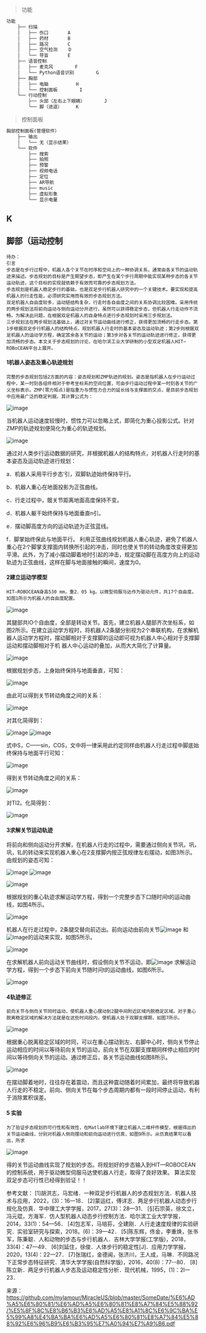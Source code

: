 > 功能

```markdown
功能
    ├── 扫描
    │   ├── 伤口       A
    │   ├── 药材       B
    │   ├── 路况       C
    │   ├── 空气检测    D
    │   └── 导盲       E
    ├── 语音控制
    │   ├── 麦克风        F
    │   └── Python语音识别        G
    ├── 胸部
    │   ├── 电脑          H
    │   └── 控制面板        I
    └── 行动控制
        ├── 头部（左右上下眼睛）       J
        └── 脚（进退）     K
```

> 控制面板

```markdown
胸部控制面板(管理软件）
    ├── 输出
    │   └── 无（显示结果）
    └── 软件
        ├── 搜索
        ├── 拍照
        ├── 预警
        ├── 视频电话
        ├── 定位
        ├── AR导航
        ├── music
        ├── 虚拟形象
        └── 显示电量
```



## K
## 脚部（运动控制 ##

    待办：
    引言
    步态是在步行过程中，机器人各个关节在时序和空间上的一种协调关系，通常由各关节的运动轨迹来描述。步态规划的目标是产生期望步态，即产生在某个步行周期中能实现某种步态的各关节运动轨迹，这个目标的实现就依赖于有效而可靠的步态规划方法。
    步态规划是机器人稳定步行的基础，也是双足步行机器人研究中的一个关键技术。要实现和提高机器人的行走性能，必须研究实用而有效的步态规划方法。
    双足机器人自由度较多，运动链结构复杂，行走时各自由度之间的关系协调比较困难。采用传统的两步规划法将前向运动与侧向运动分开进行，虽然可以获得稳定步态，但机器人行走动作不流畅。为解决此问题，在根据双足机器人的自身特点进行步态规划时采用三步规划法。
    三步规划法在两步规划法基础上，通过对关节运动曲线进行修正，获得更加流畅的行走步态。第1步根据双足步行机器人的结构特点，规划机器人行走时的基本姿态及运动轨迹；第2步则根据双足机器人的运动学方程，确定其余各关节的运动；第3步对各关节的运动轨迹进行修正，获得更加流畅的步态。本文关于步态规划的讨论，在哈尔滨工业大学研制的小型双足机器人HIT—ROBoCEAN平台上展开。

#### 1机器人姿态及重心轨迹规划 ####

    完整的步态规划包括2方面的内容：姿态规划和ZMP轨迹的规划。姿态是指机器人在步行运动过程中，某一时刻各组件相对于参考坐标系的空间位置，可由步行运动过程中某一时刻各关节的广义坐标表示。ZMP(零力矩点)是指重力与惯性力合力的延长线与支撑面的交点，是目前步态规划中应用最广泛的稳定判据，其计算公式为：
    
![image](https://github.com/user-attachments/assets/27728ac1-58fe-4026-a0b1-648319d05079)

当机器人运动速度较慢时，惯性力可以忽略上式，即简化为重心投影公式。针对ZMP的轨迹规划便简化为重心的轨迹规划。

![image](https://github.com/user-attachments/assets/7ced636f-7380-4ddc-a39a-94441807d025)

通过对人类步行运动数据的研究，并根据机器人的结构特点，对机器人行走时的基本姿态及运动轨迹进行规划：

a．机器人采用平行步态‘引，双脚轨迹始终保持平行。

b．机器人重心在地面投影为正弦曲线。

c．行走过程中，髋关节距离地面高度保持不变。

d．机器人躯干始终保持与地面垂直n引。

e．摆动脚高度方向的运动轨迹为正弦蓝线。

f．脚掌始终保此与地面平行。
利用正弦曲线规划机器人重心轨迹，避免了机器人重心在2个脚掌支撑面内转换所引起的冲击，同时也使关节的转动角度改变得更加平滑。此外，为了减小摆动脚着地时引起的冲击，规定摆动脚在高度方向上的运动轨迹为正弦曲线，这样在脚与地面接触的瞬间，速度为0。

#### 2建立运动学模型

    HIT—ROBOCEAN身高530 mm，重2．05 kg。以微型伺服马达作为驱动元件，共17个自由度。如图1所示为机器人的自由度配置。
    
![image](https://github.com/user-attachments/assets/5c5269fe-5a98-42aa-82aa-96ebd0cdfb37)

其腿部共lO个自由度，全部是转动关节。首先，建立机器人腿部齐次坐标系，如图2所示。在建立运动学方程时，将机器人2条腿分别视为2个串联机构，在求解机器人运动学方程时，摆动脚相对于支撑脚的运动即可视为机器人中心相对于支撑脚运动和摆动脚相对于机
器人中心运动的叠加，从而大大简化了计算量。

![image](https://github.com/user-attachments/assets/7dc5626a-15b8-4b96-bebe-98ae576d1979)

根据规划步态，上身始终保持与地面垂直，可知：

![image](https://github.com/user-attachments/assets/02091ca9-6667-4b5d-90c7-3c07380d8e45)

由此可以得到关节转动角度之间的关系：

![image](https://github.com/user-attachments/assets/8eb1dcb1-2686-4617-9339-a71fce0878b8)

对其化简得到：

![image](https://github.com/user-attachments/assets/10476c7e-12a7-4f2a-bb40-3e1f388c7f31)
![image](https://github.com/user-attachments/assets/ff3b491a-4d55-47e3-9c46-dc2f6b767bd0)

式中S，C——sin，COS，文中将一律采用此约定同样由机器人行走过程中脚底始终保持与地面平行可知：

![image](https://github.com/user-attachments/assets/422d52fb-5a8a-4ab2-a3ff-775ab5b801c9)

得到关节转动角度之间的关系：

![image](https://github.com/user-attachments/assets/1ca91502-020b-4875-9fb9-adc68b4c9f1b)

对Tl2。化简得到：

![image](https://github.com/user-attachments/assets/40079533-6a4c-4562-8855-f3df5a8bcae6)

#### 3求解关节运动轨迹

将前向和侧向运动分开求解，在机器人行走的过程中，需要通过侧向关节巩，巩，巩，钆的转动来实现机器人重心在2支撑脚内按正弦规律左右摆动，如图3所示。由规划的姿态可知：

![image](https://github.com/user-attachments/assets/6986f274-1d80-45f5-bdbb-8e1e2ced0acb) 
![image](https://github.com/user-attachments/assets/1eb2dfda-8c03-44b0-9665-51fb78af4e57)

![image](https://github.com/user-attachments/assets/76349dcc-68ef-4abd-b147-4af5fb8a6d1e)

根据规划的重心轨迹求解运动学方程，得到一个完整步态下口随时间t的运动曲线，如图4所示。

![image](https://github.com/user-attachments/assets/bf93322f-b410-4742-b721-0973017740b8)

机器人在行走过程中，2条腿交替向前迈出。前向运动由前向关节![image](https://github.com/user-attachments/assets/b3bf8cfc-3d57-4425-bc97-f66e245e91e5)
和![image](https://github.com/user-attachments/assets/a23e2b5b-0b30-46ff-827d-da2687d3d14e)的运动来实现，如图5所示。

![image](https://github.com/user-attachments/assets/37ccb2f0-2497-47d1-971c-137d5ddff571)

在求解机器人前向运动关节曲线时，假设侧向关节不运动，即![image](https://github.com/user-attachments/assets/55e34027-a6f5-435a-b9f3-e9854d69c52e)  求解运动学方程，得到一个步态下前向关节随时问t的运动曲线，如图6所示。

![image](https://github.com/user-attachments/assets/a93a87bf-f51e-4e68-982c-d372b0aee683)

#### 4轨迹修正

    前向关节与侧向关节同时运动，使机器人重心摆动到2腿中间附近区域内脱稳定区域。对于重心脱离稳定区域的解决方法就是在这些时间段内，使机器人处于双脚支撑期，如图7所示。

![image](https://github.com/user-attachments/assets/57e4cad9-c2de-470a-b821-d79e45f7fa0a)

根据重心脱离稳定区域的时同，可以在重心摆动到左、右脚中心时，侧向关节停止运动相应的时间以等待前向关节的运动，前向关节在双脚支撑期同样停止相应的时间以等待侧向关节的运动。通过修正后，各关节运动曲线如图8所示。

![image](https://github.com/user-attachments/assets/8093f437-ec37-4a64-9bb6-a015b26e4013)

在摆动脚着地时，往往存在着震动，而且这种震动随着时间累加，最终将导致机器人行走的不稳定。前向、侧向关节在每个步态周期内都有一段时间停止运动，有利于消除累积误差。 
#### 5 实验 

    为了验证步态规划的可行性和有效性，在Matlab环境下建立机器人二维杆件模型，根据得出的关节运动曲线，分别对机器人侧向摆动和前向运动进行仿真，如图9所示。从仿真结果可以看出，所求

![image](https://github.com/user-attachments/assets/95128a41-f025-4a98-b677-4babcacb4c58)



得的关节运动曲线实现了规划的步态。将规划好的步态输入到HIT—ROBOCEAN的控制系统，用于驱动微型伺服马达使机器人行走，取得了良好效果。
算法实现双足步态可行性已经得到验证！！

参考文献：
[1]胡洪志，马宏绪．一种双足步行机器人的步态规划方法．机器人技术与应用，2022，(3)：16一18．
[2]蒙运红，傅详志．两足步行机器人动态步行规化及仿真．华中理工大学学报，2017，27(3)：28—31．
[§]石宗英，徐文立，冯元琨，方海军．仿人型机器人动态步行控制方法．哈尔滨工业大学学报，2014，33(1)：54—56．
[4]包志军，马培荪，仝建刚．人行走速度规律的实验研究．实验室研究与探索，2018。(6)：39—42．
[5]陈东辉，佟金，李重焕，张书军，陈秉聪．人和动物的步态与步行机器人．吉林大学学报(工学版)，2018，33(4)：47—49．
[6]刘延住，徐俊．人体步行的稳定性[J]．应用力学学报，2020，13(4)：22—27．
[7]张瑞红，金德闻，张济川，王人成，马琳．不同路况下正常步态特征研究．清华大学学报(自然科学版)，2016，40(8)：77--80．
[8]陈立新．两足步行机器人步态及运动稳定性分析．现代机械，1995，(1)：2l一23．


来源：
https://github.com/mylamour/MiracleUS/blob/master/SomeDate/%E6%AD%A5%E6%80%81/%E6%AD%A5%E6%80%81%E8%A7%84%E5%88%92/%E5%8F%8C%E8%B6%B3%E6%AD%A5%E8%A1%8C%E6%9C%BA%E5%99%A8%E4%BA%BA%E6%AD%A5%E6%80%81%E8%A7%84%E5%88%92%E6%96%B9%E6%B3%95%E7%A0%94%E7%A9%B6.pdf
